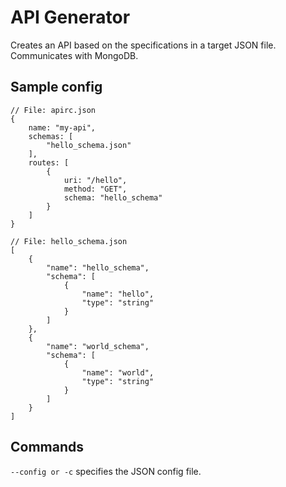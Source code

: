 # API Generator

Creates an API based on the specifications in a target JSON file. Communicates with MongoDB.

## Sample config

```
// File: apirc.json
{
    name: "my-api",
    schemas: [
        "hello_schema.json"
    ],
    routes: [
        {
            uri: "/hello",
            method: "GET",
            schema: "hello_schema"
        }
    ]
}

// File: hello_schema.json
[
    {
        "name": "hello_schema",
        "schema": [
            {
                "name": "hello",
                "type": "string"
            }
        ]
    },
    {
        "name": "world_schema",
        "schema": [
            {
                "name": "world",
                "type": "string"
            }
        ]
    }
]
```

## Commands

`--config or -c` specifies the JSON config file.
